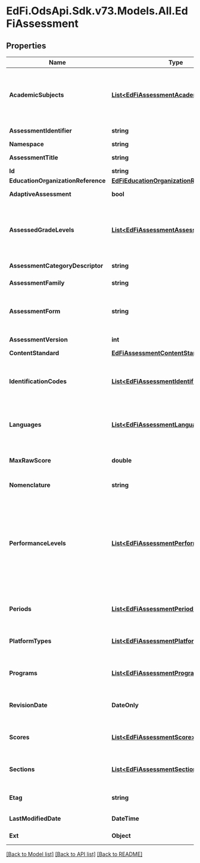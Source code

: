 # EdFi.OdsApi.Sdk.v73.Models.All.EdFiAssessment

## Properties

Name | Type | Description | Notes
------------ | ------------- | ------------- | -------------
**AcademicSubjects** | [**List&lt;EdFiAssessmentAcademicSubject&gt;**](EdFiAssessmentAcademicSubject.md) | An unordered collection of assessmentAcademicSubjects. The description of the content or subject area (e.g., arts, mathematics, reading, stenography, or a foreign language) of an assessment. | 
**AssessmentIdentifier** | **string** | A unique number or alphanumeric code assigned to an assessment. | 
**Namespace** | **string** | Namespace for the assessment. | 
**AssessmentTitle** | **string** | The title or name of the assessment. | 
**Id** | **string** |  | [optional] 
**EducationOrganizationReference** | [**EdFiEducationOrganizationReference**](EdFiEducationOrganizationReference.md) |  | [optional] 
**AdaptiveAssessment** | **bool** | Indicates that the assessment is adaptive. | [optional] 
**AssessedGradeLevels** | [**List&lt;EdFiAssessmentAssessedGradeLevel&gt;**](EdFiAssessmentAssessedGradeLevel.md) | An unordered collection of assessmentAssessedGradeLevels. The grade level(s) for which an assessment is designed. The semantics of null is assumed to mean that the assessment is not associated with any grade level. | [optional] 
**AssessmentCategoryDescriptor** | **string** | The category of an assessment based on format and content. | [optional] 
**AssessmentFamily** | **string** | The assessment family this assessment is a member of. | [optional] 
**AssessmentForm** | **string** | Identifies the form of the assessment, for example a regular versus makeup form, multiple choice versus constructed response, etc. | [optional] 
**AssessmentVersion** | **int** | The version identifier for the assessment. | [optional] 
**ContentStandard** | [**EdFiAssessmentContentStandard**](EdFiAssessmentContentStandard.md) |  | [optional] 
**IdentificationCodes** | [**List&lt;EdFiAssessmentIdentificationCode&gt;**](EdFiAssessmentIdentificationCode.md) | An unordered collection of assessmentIdentificationCodes. A unique number or alphanumeric code assigned to an assessment by a school, school system, a state, or other agency or entity. | [optional] 
**Languages** | [**List&lt;EdFiAssessmentLanguage&gt;**](EdFiAssessmentLanguage.md) | An unordered collection of assessmentLanguages. An indication of the languages in which the assessment is designed. | [optional] 
**MaxRawScore** | **double** | The maximum raw score achievable across all assessment items that are correct and scored at the maximum. | [optional] 
**Nomenclature** | **string** | Reflects the specific nomenclature used for assessment. | [optional] 
**PerformanceLevels** | [**List&lt;EdFiAssessmentPerformanceLevel&gt;**](EdFiAssessmentPerformanceLevel.md) | An unordered collection of assessmentPerformanceLevels. Definition of the performance levels and the associated cut scores. Three styles are supported: 1. Specification of performance level by minimum and maximum score, 2. Specification of performance level by cut score, using only minimum score, 3. Specification of performance level without any mapping to scores. | [optional] 
**Periods** | [**List&lt;EdFiAssessmentPeriod&gt;**](EdFiAssessmentPeriod.md) | An unordered collection of assessmentPeriods. The period or window in which an assessment is supposed to be administered. | [optional] 
**PlatformTypes** | [**List&lt;EdFiAssessmentPlatformType&gt;**](EdFiAssessmentPlatformType.md) | An unordered collection of assessmentPlatformTypes. The platforms with which the assessment may be delivered. | [optional] 
**Programs** | [**List&lt;EdFiAssessmentProgram&gt;**](EdFiAssessmentProgram.md) | An unordered collection of assessmentPrograms. The programs associated with the assessment. | [optional] 
**RevisionDate** | **DateOnly** | The month, day, and year that the conceptual design for the assessment was most recently revised substantially. | [optional] 
**Scores** | [**List&lt;EdFiAssessmentScore&gt;**](EdFiAssessmentScore.md) | An unordered collection of assessmentScores. Definition of the scores to be expected from this assessment. | [optional] 
**Sections** | [**List&lt;EdFiAssessmentSection&gt;**](EdFiAssessmentSection.md) | An unordered collection of assessmentSections. The Section(s) to which the assessment is associated. | [optional] 
**Etag** | **string** | A unique system-generated value that identifies the version of the resource. | [optional] 
**LastModifiedDate** | **DateTime** | The date and time the resource was last modified. | [optional] 
**Ext** | **Object** | Extensions to the Assessment entity. | [optional] 

[[Back to Model list]](../../README.md#documentation-for-models) [[Back to API list]](../../README.md#documentation-for-api-endpoints) [[Back to README]](../../README.md)

